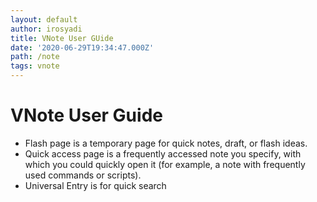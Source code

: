```yaml
---
layout: default
author: irosyadi
title: VNote User GUide
date: '2020-06-29T19:34:47.000Z'
path: /note
tags: vnote
---
```


# VNote User Guide

* Flash page is a temporary page for quick notes, draft, or flash ideas. 
* Quick access page is a frequently accessed note you specify, with which you could quickly open it \(for example, a note with frequently used commands or scripts\).
* Universal Entry is for quick search

